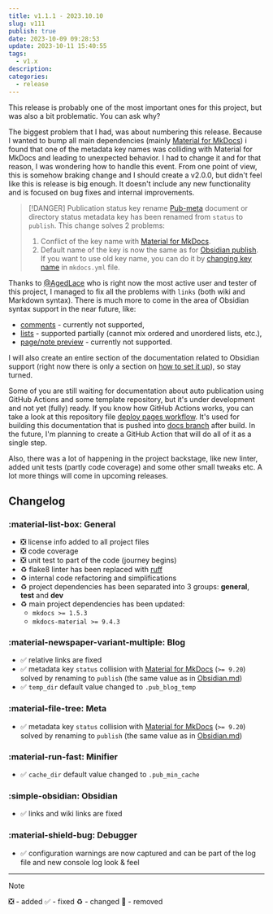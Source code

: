 ```yaml
---
title: v1.1.1 - 2023.10.10
slug: v111
publish: true
date: 2023-10-09 09:28:53
update: 2023-10-11 15:40:55
tags:
  - v1.x
description:
categories:
  - release
---
```


This release is probably one of the most important ones for this project, but was also a bit problematic. You can ask why?

The biggest problem that I had, was about numbering this release. Because I wanted to bump all main dependencies (mainly [Material for MkDocs](https://squidfunk.github.io/mkdocs-material/)) i found that one of the metadata key names was colliding with Material for MkDocs and leading to unexpected behavior. I had to change it and for that reason, I was wondering how to handle this event. From one point of view, this is somehow braking change and I should create a v2.0.0, but didn't feel like this is release is big enough. It doesn't include any new functionality and is focused on bug fixes and internal improvements.

> [!DANGER] Publication status key rename
> [Pub-meta](../02_setup/02_general/01_setting-up-meta.md#Document%20publication%20status) document or directory status metadata key has been renamed from `status` to `publish`. This change solves 2 problems:
> 1. Conflict of the key name with [Material for MkDocs](https://squidfunk.github.io/mkdocs-material/reference/?h=status#setting-the-page-status).
> 2. Default name of the key is now the same as for [Obsidian publish](https://help.obsidian.md/Obsidian+Publish/Publish+and+unpublish+notes#Automatically+select+notes+to+publish).
> If you want to use old key name, you can do it by [changing key name](../02_setup/02_general/01_setting-up-meta.md#+meta.status.key_name) in `mkdocs.yml` file.

Thanks to [@AgedLace](https://github.com/AgedLace) who is right now the most active user and tester of this project, I managed to fix all the problems with `links` (both wiki and Markdown syntax). There is much more to come in the area of Obsidian syntax support in the near future, like:

- [comments](https://help.obsidian.md/Editing+and+formatting/Basic+formatting+syntax#Comments) - currently not supported,
- [lists](https://help.obsidian.md/Editing+and+formatting/Basic+formatting+syntax#Lists) - supported partially (cannot mix ordered and unordered lists, etc.),
- [page/note preview](https://help.obsidian.md/Plugins/Page+preview) - currently not supported.

I will also create an entire section of the documentation related to Obsidian support (right now there is only a section on [how to set it up](../02_setup/02_general/03_setting-up-obsidian.md)), so stay turned.

Some of you are still waiting for documentation about auto publication using GitHub Actions and some template repository, but it's under development and not yet (fully) ready. If you know how GitHub Actions works, you can take a look at this repository file [deploy pages workflow](https://github.com/mkusz/mkdocs-publisher/blob/main/.github/workflows/deploy-pages.yml). It's used for building this documentation that is pushed into [docs branch](https://github.com/mkusz/mkdocs-publisher/tree/docs) after build. In the future, I'm planning to create a GitHub Action that will do all of it as a single step.

Also, there was a lot of happening in the project backstage, like new linter, added unit tests (partly code coverage) and some other small tweaks etc. A lot more things will come in upcoming releases.

<!-- more -->

## Changelog

### :material-list-box: General

- ❎ license info added to all project files
- ❎ code coverage
- ❎ unit test to part of the code (journey begins)
- ♻️️ flake8 linter has been replaced with [ruff](https://github.com/astral-sh/ruff)
- ♻️️ internal code refactoring and simplifications
- ♻️️ project dependencies has been separated into 3 groups: **general**, **test** and **dev**
- ♻️️ main project dependencies has been updated:
	- `mkdocs >= 1.5.3`
	- `mkdocs-material >= 9.4.3`

### :material-newspaper-variant-multiple: Blog

- ✅ relative links are fixed
- ✅ metadata key `status` collision with [Material for MkDocs](https://squidfunk.github.io/mkdocs-material/reference/#setting-the-page-status) (`>= 9.20`) solved by renaming to `publish` (the same value as in [Obsidian.md](https://help.obsidian.md/Obsidian+Publish/Publish+and+unpublish+notes#Automatically+select+notes+to+publish))
- ✅ `temp_dir` default value changed to `.pub_blog_temp`

### :material-file-tree: Meta

- ✅ metadata key `status` collision with [Material for MkDocs](https://squidfunk.github.io/mkdocs-material/reference/#setting-the-page-status) (`>= 9.20`) solved by renaming to `publish` (the same value as in [Obsidian.md](https://help.obsidian.md/Obsidian+Publish/Publish+and+unpublish+notes#Automatically+select+notes+to+publish))

### :material-run-fast: Minifier

- ✅ `cache_dir` default value changed to `.pub_min_cache`

### :simple-obsidian: Obsidian

- ✅ links and wiki links are fixed

### :material-shield-bug: Debugger

- ✅ configuration warnings are now captured and can be part of the log file and new console log look & feel

---

> [!note]
> ❎ - added ✅ - fixed ♻️️ - changed 🚫 - removed

